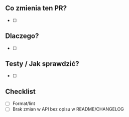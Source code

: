 ## Co zmienia ten PR?
- [ ]

## Dlaczego?
- [ ]

## Testy / Jak sprawdzić?
- [ ]

## Checklist
- [ ] Format/lint
- [ ] Brak zmian w API bez opisu w README/CHANGELOG
